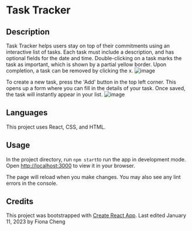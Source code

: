 # Task Tracker

## Description 
Task Tracker helps users stay on top of their commitments using an interactive list of tasks. Each task must include a description, and has optional fields for the date and time. Double-clicking on a task marks the task as important, which is shown by a partial yellow border. Upon completion, a task can be removed by clicking the x.
![image](https://user-images.githubusercontent.com/83597131/211835593-23862246-0834-4679-ae5a-519c8e8b0b47.png)

To create a new task, press the 'Add' button in the top left corner. This opens up a form where you can fill in the details of your task. Once saved, the task will instantly appear in your list.
![image](https://user-images.githubusercontent.com/83597131/211835808-2250fe6a-ab39-4355-9f9e-882297911873.png)

## Languages

This project uses React, CSS, and HTML.

## Usage

In the project directory, run `npm start`to run the app in development mode.  
Open [http://localhost:3000](http://localhost:3000) to view it in your browser.

The page will reload when you make changes. 
You may also see any lint errors in the console.

## Credits
This project was bootstrapped with [Create React App](https://github.com/facebook/create-react-app).
Last edited January 11, 2023 by Fiona Cheng
